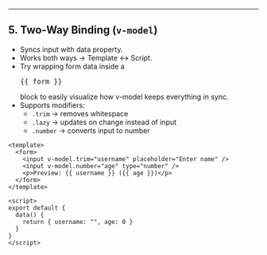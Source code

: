 ---

## 5. Two-Way Binding (`v-model`)
- Syncs input with data property.  
- Works both ways → Template ↔ Script.
- Try wrapping form data inside a <pre>{{ form }}</pre> block to easily visualize how v-model keeps everything in sync.
- Supports modifiers:  
  - `.trim` → removes whitespace  
  - `.lazy` → updates on change instead of input  
  - `.number` → converts input to number  

```vue
<template>
  <form>
    <input v-model.trim="username" placeholder="Enter name" />
    <input v-model.number="age" type="number" />
    <p>Preview: {{ username }} ({{ age }})</p>
  </form>
</template>

<script>
export default {
  data() {
    return { username: "", age: 0 }
  }
}
</script>
